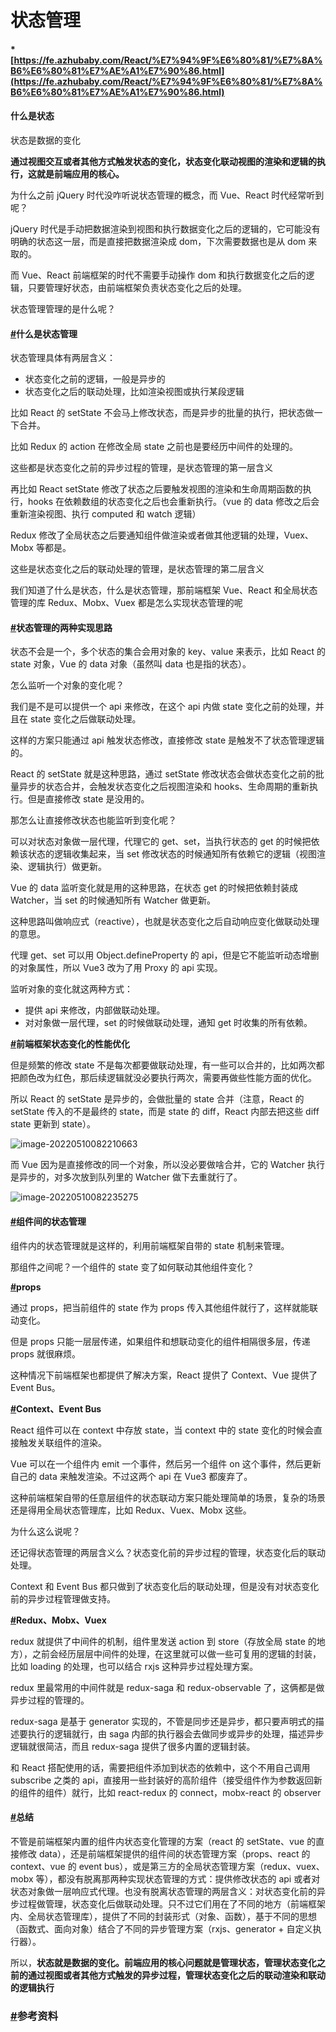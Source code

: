 # 状态管理

#### \* [https://fe.azhubaby.com/React/%E7%94%9F%E6%80%81/%E7%8A%B6%E6%80%81%E7%AE%A1%E7%90%86.html](https://fe.azhubaby.com/React/%E7%94%9F%E6%80%81/%E7%8A%B6%E6%80%81%E7%AE%A1%E7%90%86.html) <a href="#shen-me-shi-zhuang-tai" id="shen-me-shi-zhuang-tai"></a>

#### 什么是状态 <a href="#shen-me-shi-zhuang-tai" id="shen-me-shi-zhuang-tai"></a>

状态是数据的变化

**通过视图交互或者其他方式触发状态的变化，状态变化联动视图的渲染和逻辑的执行，这就是前端应用的核心。**

为什么之前 jQuery 时代没咋听说状态管理的概念，而 Vue、React 时代经常听到呢？

jQuery 时代是手动把数据渲染到视图和执行数据变化之后的逻辑的，它可能没有明确的状态这一层，而是直接把数据渲染成 dom，下次需要数据也是从 dom 来取的。

而 Vue、React 前端框架的时代不需要手动操作 dom 和执行数据变化之后的逻辑，只要管理好状态，由前端框架负责状态变化之后的处理。

状态管理管理的是什么呢？

#### [#](https://fe.azhubaby.com/React/%E7%94%9F%E6%80%81/%E7%8A%B6%E6%80%81%E7%AE%A1%E7%90%86.html#%E4%BB%80%E4%B9%88%E6%98%AF%E7%8A%B6%E6%80%81%E7%AE%A1%E7%90%86)什么是状态管理 <a href="#shen-me-shi-zhuang-tai-guan-li" id="shen-me-shi-zhuang-tai-guan-li"></a>

状态管理具体有两层含义：

* 状态变化之前的逻辑，一般是异步的
* 状态变化之后的联动处理，比如渲染视图或执行某段逻辑

比如 React 的 setState 不会马上修改状态，而是异步的批量的执行，把状态做一下合并。

比如 Redux 的 action 在修改全局 state 之前也是要经历中间件的处理的。

这些都是状态变化之前的异步过程的管理，是状态管理的第一层含义

再比如 React setState 修改了状态之后要触发视图的渲染和生命周期函数的执行，hooks 在依赖数组的状态变化之后也会重新执行。（vue 的 data 修改之后会重新渲染视图、执行 computed 和 watch 逻辑）

Redux 修改了全局状态之后要通知组件做渲染或者做其他逻辑的处理，Vuex、Mobx 等都是。

这些是状态变化之后的联动处理的管理，是状态管理的第二层含义

我们知道了什么是状态，什么是状态管理，那前端框架 Vue、React 和全局状态管理的库 Redux、Mobx、Vuex 都是怎么实现状态管理的呢

#### [#](https://fe.azhubaby.com/React/%E7%94%9F%E6%80%81/%E7%8A%B6%E6%80%81%E7%AE%A1%E7%90%86.html#%E7%8A%B6%E6%80%81%E7%AE%A1%E7%90%86%E7%9A%84%E4%B8%A4%E7%A7%8D%E5%AE%9E%E7%8E%B0%E6%80%9D%E8%B7%AF)状态管理的两种实现思路 <a href="#zhuang-tai-guan-li-de-liang-zhong-shi-xian-si-lu" id="zhuang-tai-guan-li-de-liang-zhong-shi-xian-si-lu"></a>

状态不会是一个，多个状态的集合会用对象的 key、value 来表示，比如 React 的 state 对象，Vue 的 data 对象（虽然叫 data 也是指的状态）。

怎么监听一个对象的变化呢？

我们是不是可以提供一个 api 来修改，在这个 api 内做 state 变化之前的处理，并且在 state 变化之后做联动处理。

这样的方案只能通过 api 触发状态修改，直接修改 state 是触发不了状态管理逻辑的。

React 的 setState 就是这种思路，通过 setState 修改状态会做状态变化之前的批量异步的状态合并，会触发状态变化之后视图渲染和 hooks、生命周期的重新执行。但是直接修改 state 是没用的。

那怎么让直接修改状态也能监听到变化呢？

可以对状态对象做一层代理，代理它的 get、set，当执行状态的 get 的时候把依赖该状态的逻辑收集起来，当 set 修改状态的时候通知所有依赖它的逻辑（视图渲染、逻辑执行）做更新。

Vue 的 data 监听变化就是用的这种思路，在状态 get 的时候把依赖封装成 Watcher，当 set 的时候通知所有 Watcher 做更新。

这种思路叫做响应式（reactive），也就是状态变化之后自动响应变化做联动处理的意思。

代理 get、set 可以用 Object.defineProperty 的 api，但是它不能监听动态增删的对象属性，所以 Vue3 改为了用 Proxy 的 api 实现。

监听对象的变化就这两种方式：

* 提供 api 来修改，内部做联动处理。
* 对对象做一层代理，set 的时候做联动处理，通知 get 时收集的所有依赖。

[**#**](https://fe.azhubaby.com/React/%E7%94%9F%E6%80%81/%E7%8A%B6%E6%80%81%E7%AE%A1%E7%90%86.html#%E5%89%8D%E7%AB%AF%E6%A1%86%E6%9E%B6%E7%8A%B6%E6%80%81%E5%8F%98%E5%8C%96%E7%9A%84%E6%80%A7%E8%83%BD%E4%BC%98%E5%8C%96)**前端框架状态变化的性能优化**

但是频繁的修改 state 不是每次都要做联动处理，有一些可以合并的，比如两次都把颜色改为红色，那后续逻辑就没必要执行两次，需要再做些性能方面的优化。

所以 React 的 setState 是异步的，会做批量的 state 合并（注意，React 的 setState 传入的不是最终的 state，而是 state 的 diff，React 内部去把这些 diff state 更新到 state）。

![image-20220510082210663](https://s2.loli.net/2022/05/10/FzBqehvl64YwXaR.png)

而 Vue 因为是直接修改的同一个对象，所以没必要做啥合并，它的 Watcher 执行是异步的，对多次放到队列里的 Watcher 做下去重就行了。

![image-20220510082235275](https://s2.loli.net/2022/05/10/5XvbD1KI2c7sUTi.png)

#### [#](https://fe.azhubaby.com/React/%E7%94%9F%E6%80%81/%E7%8A%B6%E6%80%81%E7%AE%A1%E7%90%86.html#%E7%BB%84%E4%BB%B6%E9%97%B4%E7%9A%84%E7%8A%B6%E6%80%81%E7%AE%A1%E7%90%86)组件间的状态管理 <a href="#zu-jian-jian-de-zhuang-tai-guan-li" id="zu-jian-jian-de-zhuang-tai-guan-li"></a>

组件内的状态管理就是这样的，利用前端框架自带的 state 机制来管理。

那组件之间呢？一个组件的 state 变了如何联动其他组件变化？

[**#**](https://fe.azhubaby.com/React/%E7%94%9F%E6%80%81/%E7%8A%B6%E6%80%81%E7%AE%A1%E7%90%86.html#props)**props**

通过 props，把当前组件的 state 作为 props 传入其他组件就行了，这样就能联动变化。

但是 props 只能一层层传递，如果组件和想联动变化的组件相隔很多层，传递 props 就很麻烦。

这种情况下前端框架也都提供了解决方案，React 提供了 Context、Vue 提供了 Event Bus。

[**#**](https://fe.azhubaby.com/React/%E7%94%9F%E6%80%81/%E7%8A%B6%E6%80%81%E7%AE%A1%E7%90%86.html#context%E3%80%81event-bus)**Context、Event Bus**

React 组件可以在 context 中存放 state，当 context 中的 state 变化的时候会直接触发关联组件的渲染。

Vue 可以在一个组件内 emit 一个事件，然后另一个组件 on 这个事件，然后更新自己的 data 来触发渲染。不过这两个 api 在 Vue3 都废弃了。

这种前端框架自带的任意层组件的状态联动方案只能处理简单的场景，复杂的场景还是得用全局状态管理库，比如 Redux、Vuex、Mobx 这些。

为什么这么说呢？

还记得状态管理的两层含义么？状态变化前的异步过程的管理，状态变化后的联动处理。

Context 和 Event Bus 都只做到了状态变化后的联动处理，但是没有对状态变化前的异步过程管理做支持。

[**#**](https://fe.azhubaby.com/React/%E7%94%9F%E6%80%81/%E7%8A%B6%E6%80%81%E7%AE%A1%E7%90%86.html#redux%E3%80%81mobx%E3%80%81vuex)**Redux、Mobx、Vuex**

redux 就提供了中间件的机制，组件里发送 action 到 store（存放全局 state 的地方），之前会经历层层中间件的处理，在这里就可以做一些可复用的逻辑的封装，比如 loading 的处理，也可以结合 rxjs 这种异步过程处理方案。

redux 里最常用的中间件就是 redux-saga 和 redux-observable 了，这俩都是做异步过程的管理的。

redux-saga 是基于 generator 实现的，不管是同步还是异步，都只要声明式的描述要执行的逻辑就行，由 saga 内部的执行器会去做同步或异步的处理，描述异步逻辑就很简洁，而且 redux-saga 提供了很多内置的逻辑封装。

和 React 搭配使用的话，需要把组件添加到状态的依赖中，这个不用自己调用 subscribe 之类的 api，直接用一些封装好的高阶组件（接受组件作为参数返回新的组件的组件）就行，比如 react-redux 的 connect，mobx-react 的 observer

#### [#](https://fe.azhubaby.com/React/%E7%94%9F%E6%80%81/%E7%8A%B6%E6%80%81%E7%AE%A1%E7%90%86.html#%E6%80%BB%E7%BB%93)总结 <a href="#zong-jie" id="zong-jie"></a>

不管是前端框架内置的组件内状态变化管理的方案（react 的 setState、vue 的直接修改 data），还是前端框架提供的组件间的状态管理方案（props、react 的 context、vue 的 event bus），或是第三方的全局状态管理方案（redux、vuex、mobx 等），都没有脱离那两种实现状态管理的方式：提供修改状态的 api 或者对状态对象做一层响应式代理。也没有脱离状态管理的两层含义：对状态变化前的异步过程做管理，状态变化后做联动处理。只不过它们用在了不同的地方（前端框架内、全局状态管理库），提供了不同的封装形式（对象、函数），基于不同的思想（函数式、面向对象）结合了不同的异步管理方案（rxjs、generator + 自定义执行器）。

所以，**状态就是数据的变化。前端应用的核心问题就是管理状态，管理状态变化之前的通过视图或者其他方式触发的异步过程，管理状态变化之后的联动渲染和联动的逻辑执行**

### [#](https://fe.azhubaby.com/React/%E7%94%9F%E6%80%81/%E7%8A%B6%E6%80%81%E7%AE%A1%E7%90%86.html#%E5%8F%82%E8%80%83%E8%B5%84%E6%96%99)参考资料 <a href="#can-kao-zi-liao" id="can-kao-zi-liao"></a>
